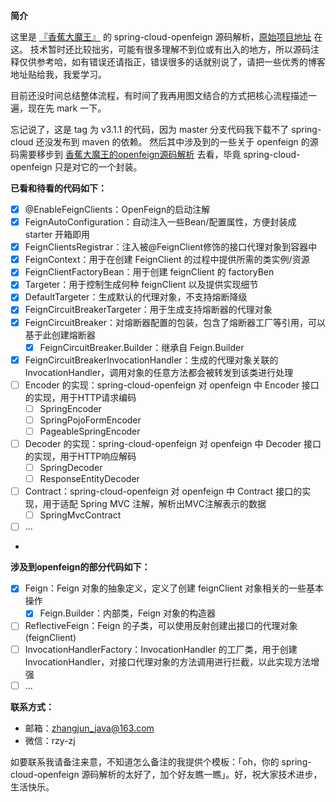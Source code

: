 **简介**

这里是 [『香蕉大魔王』](https://github.com/zhangjun1998) 的 spring-cloud-openfeign 源码解析，[原始项目地址](https://github.com/zhangjun1998/spring-cloud-openfeign) 在这。
技术暂时还比较拙劣，可能有很多理解不到位或有出入的地方，所以源码注释仅供参考哈，如有错误还请指正，错误很多的话就别说了，请把一些优秀的博客地址贴给我，我爱学习。

目前还没时间总结整体流程，有时间了我再用图文结合的方式把核心流程描述一遍，现在先 mark 一下。

忘记说了，这是 tag 为 v3.1.1 的代码，因为 master 分支代码我下载不了 spring-cloud 还没发布到 maven 的依赖。
然后其中涉及到的一些关于 openfeign 的源码需要移步到 [香蕉大魔王的openfeign源码解析](https://github.com/zhangjun1998/feign) 去看，毕竟 spring-cloud-openfeign 只是对它的一个封装。

**已看和待看的代码如下：**

+ [x] @EnableFeignClients：OpenFeign的启动注解
+ [x] FeignAutoConfiguration：自动注入一些Bean/配置属性，方便封装成 starter 开箱即用
+ [x] FeignClientsRegistrar：注入被@FeignClient修饰的接口代理对象到容器中
+ [x] FeignContext：用于在创建 FeignClient 的过程中提供所需的类实例/资源
+ [x] FeignClientFactoryBean：用于创建 feignClient 的 factoryBen
+ [x] Targeter：用于控制生成何种 feignClient 以及提供实现细节
+ [x] DefaultTargeter：生成默认的代理对象，不支持熔断降级
+ [x] FeignCircuitBreakerTargeter：用于生成支持熔断器的代理对象
+ [x] FeignCircuitBreaker：对熔断器配置的包装，包含了熔断器工厂等引用，可以基于此创建熔断器
  + [x] FeignCircuitBreaker.Builder：继承自 Feign.Builder 
+ [x] FeignCircuitBreakerInvocationHandler：生成的代理对象关联的 InvocationHandler，调用对象的任意方法都会被转发到该类进行处理
+ [ ] Encoder 的实现：spring-cloud-openfeign 对 openfeign 中 Encoder 接口的实现，用于HTTP请求编码
  + [ ] SpringEncoder
  + [ ] SpringPojoFormEncoder
  + [ ] PageableSpringEncoder
+ [ ] Decoder 的实现：spring-cloud-openfeign 对 openfeign 中 Decoder 接口的实现，用于HTTP响应解码
  + [ ] SpringDecoder
  + [ ] ResponseEntityDecoder
+ [ ] Contract：spring-cloud-openfeign 对 openfeign 中 Contract 接口的实现，用于适配 Spring MVC 注解，解析出MVC注解表示的数据
  + [ ] SpringMvcContract
+ [ ] ...
+ 

**涉及到openfeign的部分代码如下：**
+ [x] Feign：Feign 对象的抽象定义，定义了创建 feignClient 对象相关的一些基本操作
  + [x] Feign.Builder：内部类，Feign 对象的构造器
+ [ ] ReflectiveFeign：Feign 的子类，可以使用反射创建出接口的代理对象(feignClient)
+ [ ] InvocationHandlerFactory：InvocationHandler 的工厂类，用于创建 InvocationHandler，对接口代理对象的方法调用进行拦截，以此实现方法增强
+ [ ] ...

**联系方式：**

+ 邮箱：zhangjun_java@163.com
+ 微信：rzy-zj

如要联系我请备注来意，不知道怎么备注的我提供个模板：「oh，你的 spring-cloud-openfeign 源码解析的太好了，加个好友瞧一瞧」。好，祝大家技术进步，生活快乐。
